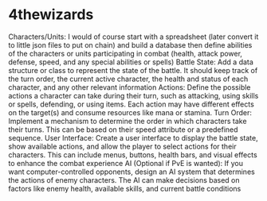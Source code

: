# 4thewizards


Characters/Units:
I would of course start with a spreadsheet (later convert it to little json files to put on chain)  and build a database  then define abilities of the characters or units participating in combat (health, attack power, defense, speed, and any special abilities or spells)
Battle State: 
Add a data structure or class to represent the state of the battle. It should keep track of the turn order, the current active character, the health and status of each character, and any other relevant information
Actions: 
Define the possible actions a character can take during their turn, such as attacking, using skills or spells, defending, or using items. Each action may have different effects on the target(s) and consume resources like mana or stamina.
Turn Order:
Implement a mechanism to determine the order in which characters take their turns. This can be based on their speed attribute or a predefined sequence.
User Interface:
Create a user interface to display the battle state, show available actions, and allow the player to select actions for their characters. This can include menus, buttons, health bars, and visual effects to enhance the combat experience
AI (Optional if PvE is wanted):
If you want computer-controlled opponents, design an AI system that determines the actions of enemy characters. The AI can make decisions based on factors like enemy health, available skills, and current battle conditions
